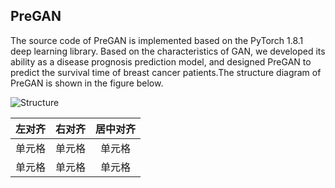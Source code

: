 ## PreGAN
  The source code of PreGAN is implemented based on the PyTorch 1.8.1 deep learning library. Based on the characteristics of GAN, we developed its ability as a disease prognosis prediction model, and designed PreGAN to predict the survival time of breast cancer patients.The structure diagram of PreGAN is shown in the figure below.

![Structure](https://user-images.githubusercontent.com/58810217/130809099-56240336-6335-4e6e-b0b8-e479e1f0f1a1.png)

| 左对齐 | 右对齐 | 居中对齐 |
| :-----| ----: | :----: |
| 单元格 | 单元格 | 单元格 |
| 单元格 | 单元格 | 单元格 |
